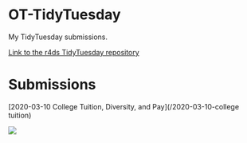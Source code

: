 # OT-TidyTuesday
My TidyTuesday submissions.

[Link to the r4ds TidyTuesday repository](https://github.com/rfordatascience/tidytuesday)

# Submissions

[2020-03-10 College Tuition, Diversity, and Pay](/2020-03-10-college tuition)

![](/2020-03-10-college-tuition/states-college-diversity.png)